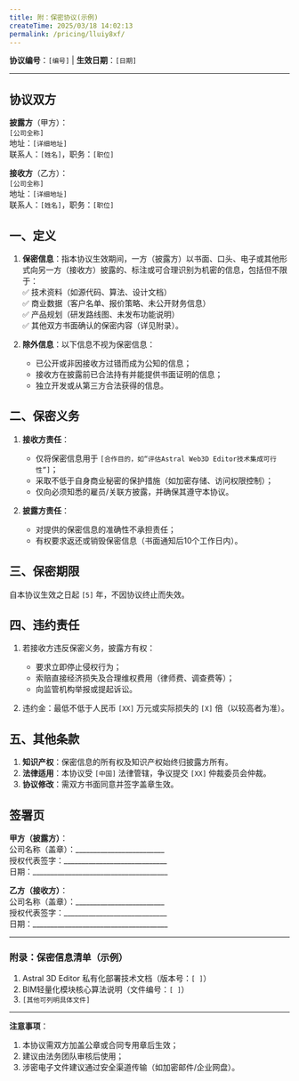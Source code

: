 ```yaml
---
title: 附：保密协议(示例)
createTime: 2025/03/18 14:02:13
permalink: /pricing/lluiy8xf/
---
```


**协议编号**：`[编号]` | **生效日期**：`[日期]`  

---

## 协议双方  
**披露方**（甲方）：  
`[公司全称]`  
地址：`[详细地址]`  
联系人：`[姓名]`，职务：`[职位]`  

**接收方**（乙方）：  
`[公司全称]`  
地址：`[详细地址]`  
联系人：`[姓名]`，职务：`[职位]`  

## 一、定义  
1. **保密信息**：指本协议生效期间，一方（披露方）以书面、口头、电子或其他形式向另一方（接收方）披露的、标注或可合理识别为机密的信息，包括但不限于：  
   ✅ 技术资料（如源代码、算法、设计文档）  
   ✅ 商业数据（客户名单、报价策略、未公开财务信息）  
   ✅ 产品规划（研发路线图、未发布功能说明）  
   ✅ 其他双方书面确认的保密内容（详见附录）。  

2. **除外信息**：以下信息不视为保密信息：  
   - 已公开或非因接收方过错而成为公知的信息；  
   - 接收方在披露前已合法持有并能提供书面证明的信息；  
   - 独立开发或从第三方合法获得的信息。  

## 二、保密义务  
1. **接收方责任**：  
   - 仅将保密信息用于 `[合作目的，如“评估Astral Web3D Editor技术集成可行性”]`；  
   - 采取不低于自身商业秘密的保护措施（如加密存储、访问权限控制）；  
   - 仅向必须知悉的雇员/关联方披露，并确保其遵守本协议。  

2. **披露方责任**：  
   - 对提供的保密信息的准确性不承担责任；  
   - 有权要求返还或销毁保密信息（书面通知后10个工作日内）。  

## 三、保密期限  
自本协议生效之日起 `[5]` 年，不因协议终止而失效。  

## 四、违约责任  
1. 若接收方违反保密义务，披露方有权：  
   - 要求立即停止侵权行为；  
   - 索赔直接经济损失及合理维权费用（律师费、调查费等）；  
   - 向监管机构举报或提起诉讼。  

2. 违约金：最低不低于人民币 `[XX]` 万元或实际损失的 `[X]` 倍（以较高者为准）。  

## 五、其他条款  
1. **知识产权**：保密信息的所有权及知识产权始终归披露方所有。  
2. **法律适用**：本协议受 `[中国]` 法律管辖，争议提交 `[XX]` 仲裁委员会仲裁。  
3. **协议修改**：需双方书面同意并签字盖章生效。  

## 签署页  

**甲方（披露方）**：  
公司名称（盖章）：_________________________  
授权代表签字：_____________________________  
日期：______________________________________  

**乙方（接收方）**：  
公司名称（盖章）：_________________________  
授权代表签字：_____________________________  
日期：______________________________________  

---

### 附录：保密信息清单（示例）  
1. Astral 3D Editor 私有化部署技术文档（版本号：`[ ]`）  
2. BIM轻量化模块核心算法说明（文件编号：`[ ]`）  
3. `[其他可列明具体文件]`  

---

**注意事项**：  
1. 本协议需双方加盖公章或合同专用章后生效；  
2. 建议由法务团队审核后使用；  
3. 涉密电子文件建议通过安全渠道传输（如加密邮件/企业网盘）。  